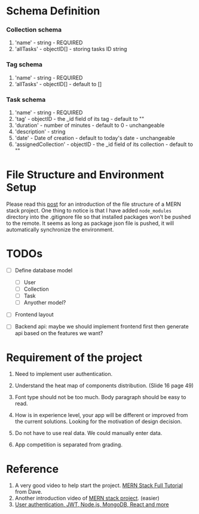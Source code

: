 # Schema Definition
### Collection schema
1. 'name' - string - REQUIRED
2. 'allTasks' - objectID[] - storing tasks ID string

###  Tag schema
1. 'name' - string - REQUIRED
2. ‘allTasks' - objectID[] - default to []

###  Task schema
1. 'name' - string - REQUIRED
2. 'tag' - objectID - the _id field of its tag - default to "" 
3. 'duration' - number of minutes - default to 0 - unchangeable
4. 'description' - string
5. 'date' - Date of creation - default to today's date - unchangeable
6. 'assignedCollection' - objectID - the _id field of its collection - default to ""


# File Structure and Environment Setup

Please read this [post](https://stackoverflow.com/questions/51126472/how-to-organise-file-structure-of-backend-and-frontend-in-mern) for an introduction of the file structure of a MERN stack project. One thing to notice is that I have added `node_modules` directory into the .gitignore file so that installed packages won't be pushed to the remote. It seems as long as package json file is pushed, it will automatically synchronize the environment.



# TODOs

- [ ] Define database model
  - [ ] User
  - [ ] Collection
  - [ ] Task
  - [ ] Anyother model?
- [ ] Frontend layout
- [ ] Backend api: maybe we should implement frontend first then generate api based on the features we want?




# Requirement of the project
1. Need to implement user authentication.

2. Understand the heat map of components distribution. (Slide 16 page 49)

3. Font type should not be too much. Body paragraph should be easy to read.

4. How is in experience level, your app will be different or improved from the current solutions. Looking for the motivation of design decision.

5. Do not have to use real data. We could manually enter data.

6. App competition is separated from grading.

   

# Reference
1. A very good video to help start the project. [MERN Stack Full Tutorial](https://www.youtube.com/watch?v=CvCiNeLnZ00) from Dave.
2. Another introduction video of [MERN stack project](https://www.youtube.com/watch?v=VsUzmlZfYNg). (easier)
3. [User authentication, JWT, Node.js, MongoDB, React and more](https://www.youtube.com/watch?v=Ejg7es3ba2k)
